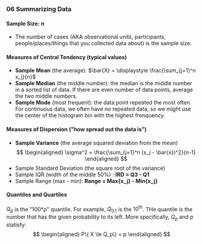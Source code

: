 ### 06 Summarizing Data

#### Sample Size: $n$
+ The number of cases (AKA observational units, participants, people/places/things that you collected data about) is the sample size.

#### Measures of Central Tendency (typical values)
+ **Sample Mean** (the average): $\bar{X} = \displaystyle \frac{\sum_{j=1}^n x_j}{n}$
+ **Sample Median** (the middle number): the median is the middle number in a sorted list of data. If there are even number of data points, average the two middle numbers.
+ **Sample Mode** (most frequent): the data point repeated the most often. For continuous data, we often have no repeated data, so we might use the center of the histogram bin with the highest frenquency.

#### Measures of Dispersion ("how spread out the data is")
+ **Sample Variance** (the average squared deviation from the mean)
$$
\begin{aligned}
\sigma^2 = \frac{\sum_{j=1}^n (x_j - \bar{x})^2}{n-1}
\end{aligned}
$$
+ Sample Standard Deviation (the square root of the variance)
+ Sample IQR (width of the middle 50%) : **IRD = Q3 - Q1**
+ Sample Range (max - min): **Range = Max{x_j} - Min{x_j}**

#### Quantiles and Quartiles
$Q_p$ is the "100*p" quantile. For example, $Q_{0.1}$ is the $10^{\text{th}}$. THe quantile is the number that has the given probability to its left. More specifically, $Q_p$ and $p$ statisfy:
$$
\begin{aligned}
P\{ X \le Q_p\} = p
\end{aligned}
$$